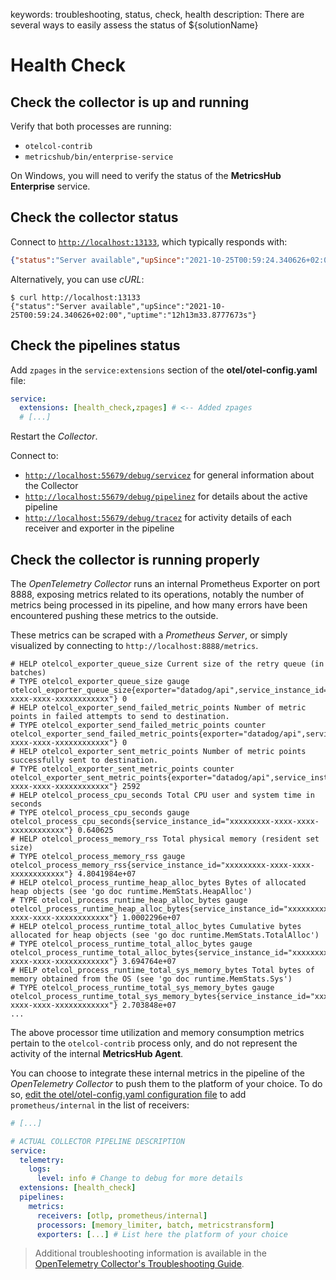 keywords: troubleshooting, status, check, health
description: There are several ways to easily assess the status of ${solutionName}

# Health Check

<!-- MACRO{toc|fromDepth=1|toDepth=2|id=toc} -->

## Check the collector is up and running

Verify that both processes are running:

* `otelcol-contrib`
* `metricshub/bin/enterprise-service` 

On Windows, you will need to verify the status of the **MetricsHub Enterprise** service.

## Check the collector status

Connect to [`http://localhost:13133`](http://localhost:13133), which typically responds with:

```json
{"status":"Server available","upSince":"2021-10-25T00:59:24.340626+02:00","uptime":"12h12m21.5832293s"}
```

Alternatively, you can use *cURL*:

```shell-session
$ curl http://localhost:13133
{"status":"Server available","upSince":"2021-10-25T00:59:24.340626+02:00","uptime":"12h13m33.8777673s"}
```

## Check the pipelines status

Add `zpages` in the `service:extensions` section of the **otel/otel-config.yaml** file:

```yaml
service:
  extensions: [health_check,zpages] # <-- Added zpages
  # [...]
```

Restart the *Collector*.

Connect to:

* [`http://localhost:55679/debug/servicez`](http://localhost:55679/debug/servicez) for general information about the Collector
* [`http://localhost:55679/debug/pipelinez`](http://localhost:55679/debug/pipelinez) for details about the active pipeline
* [`http://localhost:55679/debug/tracez`](http://localhost:55679/debug/tracez) for activity details of each receiver and exporter in the pipeline

## Check the collector is running properly

The *OpenTelemetry Collector* runs an internal Prometheus Exporter on port 8888, exposing metrics related to its operations, notably the number of metrics being processed in its pipeline, and how many errors have been encountered pushing these metrics to the outside.

These metrics can be scraped with a *Prometheus Server*, or simply visualized by connecting to `http://localhost:8888/metrics`.

```text
# HELP otelcol_exporter_queue_size Current size of the retry queue (in batches)
# TYPE otelcol_exporter_queue_size gauge
otelcol_exporter_queue_size{exporter="datadog/api",service_instance_id="xxxxxxxxx-xxxx-xxxx-xxxxxxxxxxxx"} 0
# HELP otelcol_exporter_send_failed_metric_points Number of metric points in failed attempts to send to destination.
# TYPE otelcol_exporter_send_failed_metric_points counter
otelcol_exporter_send_failed_metric_points{exporter="datadog/api",service_instance_id="xxxxxxxxx-xxxx-xxxx-xxxxxxxxxxxx"} 0
# HELP otelcol_exporter_sent_metric_points Number of metric points successfully sent to destination.
# TYPE otelcol_exporter_sent_metric_points counter
otelcol_exporter_sent_metric_points{exporter="datadog/api",service_instance_id="xxxxxxxxx-xxxx-xxxx-xxxxxxxxxxxx"} 2592
# HELP otelcol_process_cpu_seconds Total CPU user and system time in seconds
# TYPE otelcol_process_cpu_seconds gauge
otelcol_process_cpu_seconds{service_instance_id="xxxxxxxxx-xxxx-xxxx-xxxxxxxxxxxx"} 0.640625
# HELP otelcol_process_memory_rss Total physical memory (resident set size)
# TYPE otelcol_process_memory_rss gauge
otelcol_process_memory_rss{service_instance_id="xxxxxxxxx-xxxx-xxxx-xxxxxxxxxxxx"} 4.8041984e+07
# HELP otelcol_process_runtime_heap_alloc_bytes Bytes of allocated heap objects (see 'go doc runtime.MemStats.HeapAlloc')
# TYPE otelcol_process_runtime_heap_alloc_bytes gauge
otelcol_process_runtime_heap_alloc_bytes{service_instance_id="xxxxxxxxx-xxxx-xxxx-xxxxxxxxxxxx"} 1.0002296e+07
# HELP otelcol_process_runtime_total_alloc_bytes Cumulative bytes allocated for heap objects (see 'go doc runtime.MemStats.TotalAlloc')
# TYPE otelcol_process_runtime_total_alloc_bytes gauge
otelcol_process_runtime_total_alloc_bytes{service_instance_id="xxxxxxxxx-xxxx-xxxx-xxxxxxxxxxxx"} 3.694764e+07
# HELP otelcol_process_runtime_total_sys_memory_bytes Total bytes of memory obtained from the OS (see 'go doc runtime.MemStats.Sys')
# TYPE otelcol_process_runtime_total_sys_memory_bytes gauge
otelcol_process_runtime_total_sys_memory_bytes{service_instance_id="xxxxxxxxx-xxxx-xxxx-xxxxxxxxxxxx"} 2.703848e+07
...
```

The above processor time utilization and memory consumption metrics pertain to the `otelcol-contrib` process only, and do not represent the activity of the internal **MetricsHub Agent**.

You can choose to integrate these internal metrics in the pipeline of the *OpenTelemetry Collector* to push them to the platform of your choice. To do so, [edit the otel/otel-config.yaml configuration file](../configuration/send-telemetry.md) to add `prometheus/internal` in the list of receivers:

```yaml
# [...]

# ACTUAL COLLECTOR PIPELINE DESCRIPTION
service:
  telemetry:
    logs:
      level: info # Change to debug for more details
  extensions: [health_check]
  pipelines:
    metrics:
      receivers: [otlp, prometheus/internal]
      processors: [memory_limiter, batch, metricstransform]
      exporters: [...] # List here the platform of your choice
```

> Additional troubleshooting information is available in the [OpenTelemetry Collector's Troubleshooting Guide](https://opentelemetry.io/docs/collector/troubleshooting/).